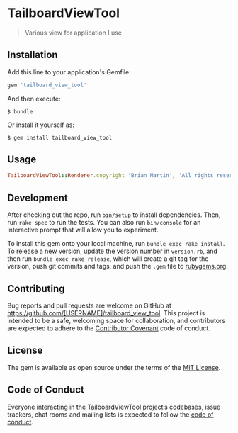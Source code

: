 # TailboardViewTool

>Various view for application I use

## Installation

Add this line to your application's Gemfile:

```ruby
gem 'tailboard_view_tool'
```

And then execute:

    $ bundle

Or install it yourself as:

    $ gem install tailboard_view_tool

## Usage
```ruby
TailboardViewTool::Renderer.copyright 'Brian Martin', 'All rights reserved'
```
## Development

After checking out the repo, run `bin/setup` to install dependencies. Then, run `rake spec` to run the tests. You can also run `bin/console` for an interactive prompt that will allow you to experiment.

To install this gem onto your local machine, run `bundle exec rake install`. To release a new version, update the version number in `version.rb`, and then run `bundle exec rake release`, which will create a git tag for the version, push git commits and tags, and push the `.gem` file to [rubygems.org](https://rubygems.org).

## Contributing

Bug reports and pull requests are welcome on GitHub at https://github.com/[USERNAME]/tailboard_view_tool. This project is intended to be a safe, welcoming space for collaboration, and contributors are expected to adhere to the [Contributor Covenant](http://contributor-covenant.org) code of conduct.

## License

The gem is available as open source under the terms of the [MIT License](http://opensource.org/licenses/MIT).

## Code of Conduct

Everyone interacting in the TailboardViewTool project’s codebases, issue trackers, chat rooms and mailing lists is expected to follow the [code of conduct](https://github.com/[USERNAME]/tailboard_view_tool/blob/master/CODE_OF_CONDUCT.md).
